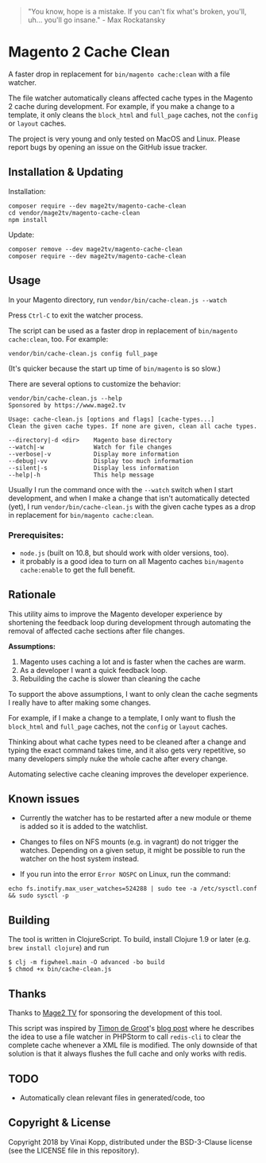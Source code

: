 > "You know, hope is a mistake. If you can't fix what's broken, you'll, uh... you'll go insane." - Max Rockatansky

# Magento 2 Cache Clean

A faster drop in replacement for `bin/magento cache:clean` with a file watcher.

The file watcher automatically cleans affected cache types in the Magento 2
cache during development.
For example, if you make a change to a template, it only cleans the
`block_html` and `full_page` caches, not the `config` or `layout` caches.

The project is very young and only tested on MacOS and Linux.
Please report bugs by opening an issue on the GitHub issue tracker.


## Installation & Updating

Installation:

``` shell
composer require --dev mage2tv/magento-cache-clean
cd vendor/mage2tv/magento-cache-clean
npm install
```

Update:

``` shell
composer remove --dev mage2tv/magento-cache-clean
composer require --dev mage2tv/magento-cache-clean
```

## Usage

In your Magento directory, run `vendor/bin/cache-clean.js --watch`

Press `Ctrl-C` to exit the watcher process.

The script can be used as a faster drop in replacement of `bin/magento cache:clean`,
too. For example:

``` shell
vendor/bin/cache-clean.js config full_page
```
(It's quicker because the start up time of `bin/magento` is so slow.)

There are several options to customize the behavior:

```
vendor/bin/cache-clean.js --help
Sponsored by https://www.mage2.tv

Usage: cache-clean.js [options and flags] [cache-types...]
Clean the given cache types. If none are given, clean all cache types.

--directory|-d <dir>    Magento base directory
--watch|-w              Watch for file changes
--verbose|-v            Display more information
--debug|-vv             Display too much information
--silent|-s             Display less information
--help|-h               This help message
```

Usually I run the command once with the `--watch` switch when I start
development, and when I make a change that isn't automatically detected (yet),
I run `vendor/bin/cache-clean.js` with the given cache types as a drop in
replacement for `bin/magento cache:clean`.


### Prerequisites:

* `node.js` (built on 10.8, but should work with older versions, too).
* it probably is a good idea to turn on all Magento caches
  `bin/magento cache:enable` to get the full benefit.


## Rationale

This utility aims to improve the Magento developer experience by shortening the
feedback loop during development through automating the removal of affected
cache sections after file changes.

**Assumptions:**

1. Magento uses caching a lot and is faster when the caches are warm.
2. As a developer I want a quick feedback loop.
3. Rebuilding the cache is slower than cleaning the cache

To support the above assumptions, I want to only clean the cache segments I
really have to after making some changes.

For example, if I make a change to a template, I only want to flush the
`block_html` and `full_page` caches, not the `config` or `layout` caches.

Thinking about what cache types need to be cleaned after a change and typing the
exact command takes time, and it also gets very repetitive, so many developers
simply nuke the whole cache after every change.

Automating selective cache cleaning improves the developer experience.


## Known issues

* Currently the watcher has to be restarted after a new module or theme is added
  so it is added to the watchlist.

* Changes to files on NFS mounts (e.g. in vagrant) do not trigger the watches.
  Depending on a given setup, it might be possible to run the watcher on the
  host system instead.

* If you run into the error `Error NOSPC` on Linux, run the command:

``` shell
echo fs.inotify.max_user_watches=524288 | sudo tee -a /etc/sysctl.conf && sudo sysctl -p
```


## Building

The tool is written in ClojureScript.
To build, install Clojure 1.9 or later (e.g. `brew install clojure`) and run

```shell
$ clj -m figwheel.main -O advanced -bo build
$ chmod +x bin/cache-clean.js
```

## Thanks

Thanks to [Mage2 TV](https://www.mage2.tv/) for sponsoring the development of
this tool.

This script was inspired by [Timon de Groot](https://twitter.com/TimonGreat)'s
[blog post](https://blog.timpack.org/speed-up-magento-development) where he
describes the idea to use a file watcher in PHPStorm to call `redis-cli` to
clear the complete cache whenever a XML file is modified.
The only downside of that solution is that it always flushes the full cache and
only works with redis.


## TODO

* Automatically clean relevant files in generated/code, too

## Copyright & License

Copyright 2018 by Vinai Kopp, distributed under the BSD-3-Clause license (see
the LICENSE file in this repository).
